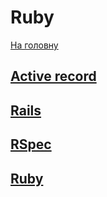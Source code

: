 # Ruby
[На головну](/README.md)

## [Active record](/docs/ruby/active_record.md)

## [Rails](docs/ruby/rails.md)

## [RSpec](docs/ruby/rspec.md)

## [Ruby](docs/ruby/ruby.md)
